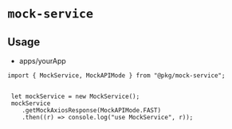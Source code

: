 # `mock-service`

## Usage

- apps/yourApp

```
import { MockService, MockAPIMode } from "@pkg/mock-service";


 let mockService = new MockService();
 mockService
    .getMockAxiosResponse(MockAPIMode.FAST)
    .then((r) => console.log("use MockService", r));

```

